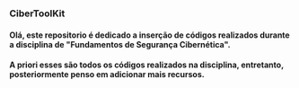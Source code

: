 ### CiberToolKit

#### Olá, este repositorio é dedicado a inserção de códigos realizados durante a disciplina de "Fundamentos de Segurança Cibernética".
#### A priori esses são todos os códigos realizados na disciplina, entretanto, posteriormente penso em adicionar mais recursos.